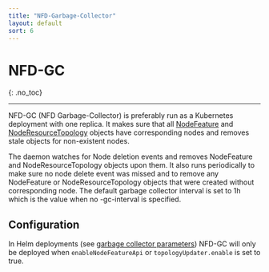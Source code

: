 ```yaml
---
title: "NFD-Garbage-Collector"
layout: default
sort: 6
---
```


# NFD-GC
{: .no_toc}

---

NFD-GC (NFD Garbage-Collector) is preferably run as a Kubernetes deployment
with one replica. It makes sure that all
[NodeFeature](custom-resources.md#nodefeature) and
[NodeResourceTopology](custom-resources.md#noderesourcetopology) objects
have corresponding nodes and removes stale objects for non-existent nodes.

The daemon watches for Node deletion events and removes NodeFeature and
NodeResourceTopology objects upon them. It also runs periodically to make sure
no node delete event was missed and to remove any NodeFeature or
NodeResourceTopology objects that were created without corresponding node. The
default garbage collector interval is set to 1h which is the value when no
-gc-interval is specified.

## Configuration

In Helm deployments (see
[garbage collector parameters](../deployment/helm.md#garbage-collector-parameters))
NFD-GC will only be deployed when `enableNodeFeatureApi` or
`topologyUpdater.enable` is set to true.
